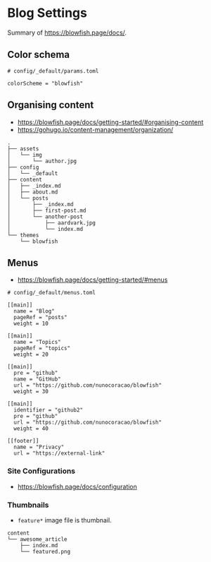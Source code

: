 # Blog Settings
Summary of https://blowfish.page/docs/.
## Color schema
```
# config/_default/params.toml

colorScheme = "blowfish"
```

## Organising content
- https://blowfish.page/docs/getting-started/#organising-content
- https://gohugo.io/content-management/organization/
```
.
├── assets
│   └── img
│       └── author.jpg
├── config
│   └── _default
├── content
│   ├── _index.md
│   ├── about.md
│   └── posts
│       ├── _index.md
│       ├── first-post.md
│       └── another-post
│           ├── aardvark.jpg
│           └── index.md
└── themes
    └── blowfish
```

## Menus
- https://blowfish.page/docs/getting-started/#menus
```
# config/_default/menus.toml

[[main]]
  name = "Blog"
  pageRef = "posts"
  weight = 10

[[main]]
  name = "Topics"
  pageRef = "topics"
  weight = 20

[[main]]
  pre = "github"
  name = "GitHub"
  url = "https://github.com/nunocoracao/blowfish"
  weight = 30

[[main]]
  identifier = "github2"
  pre = "github"
  url = "https://github.com/nunocoracao/blowfish"
  weight = 40

[[footer]]
  name = "Privacy"
  url = "https://external-link"

```

### Site Configurations
- https://blowfish.page/docs/configuration

### Thumbnails
- `feature*` image file is thumbnail.

```
content
└── awesome_article
    ├── index.md
    └── featured.png
```